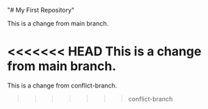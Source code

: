 "# My First Repository" 

This is a change from main branch.

<<<<<<< HEAD
This is a change from main branch.
=======
This is a change from conflict-branch.
>>>>>>> conflict-branch

